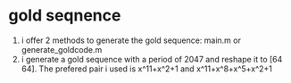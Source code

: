 # gold seqnence

1. i offer 2 methods to generate the gold sequence: main.m or generate_goldcode.m
2. i generate a gold sequence with a period of 2047 and reshape it to [64 64]. The prefered pair i used is x^11+x^2+1 and x^11+x^8+x^5+x^2+1





